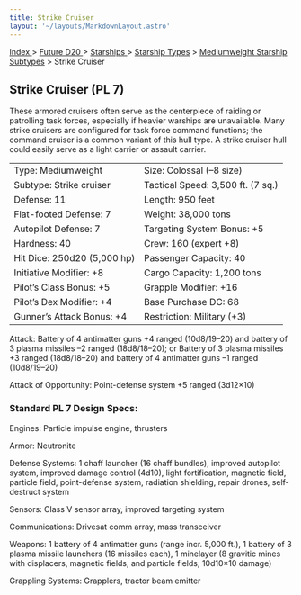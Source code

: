 ```yaml
---
title: Strike Cruiser
layout: '~/layouts/MarkdownLayout.astro'
---
```


[ Index ](/) > [ Future D20 ](/future.d20.srd) > [ Starships ](/future.d20.srd/starships) > [ Starship Types](/future.d20.srd/starships/starship) > [ Mediumweight Starship Subtypes](/future.d20.srd/starships/starship.types/mediumweight.starship.subtypes) > Strike Cruiser

##  Strike Cruiser (PL 7)

These armored cruisers often serve as the centerpiece of raiding or patrolling
task forces, especially if heavier warships are unavailable. Many strike
cruisers are configured for task force command functions; the command cruiser
is a common variant of this hull type. A strike cruiser hull could easily
serve as a light carrier or assault carrier.


<table> <tr> <td> Type: Mediumweight </td> <td> Size: Colossal (–8 size) </td> </tr> <tr class="shaded"> <td> Subtype: Strike cruiser </td> <td> Tactical Speed: 3,500 ft. (7 sq.) </td> </tr> <tr> <td> Defense: 11 </td> <td> Length: 950 feet </td> </tr> <tr class="shaded"> <td> Flat-footed Defense: 7 </td> <td> Weight: 38,000 tons </td> </tr> <tr> <td> Autopilot Defense: 7 </td> <td> Targeting System Bonus: +5 </td> </tr> <tr class="shaded"> <td> Hardness: 40 </td> <td> Crew: 160 (expert +8) </td> </tr> <tr> <td> Hit Dice: 250d20 (5,000 hp) </td> <td> Passenger Capacity: 40 </td> </tr> <tr class="shaded"> <td> Initiative Modifier: +8 </td> <td> Cargo Capacity: 1,200 tons </td> </tr> <tr> <td> Pilot’s Class Bonus: +5 </td> <td> Grapple Modifier: +16 </td> </tr> <tr class="shaded"> <td> Pilot’s Dex Modifier: +4 </td> <td> Base Purchase DC: 68 </td> </tr> <tr> <td> Gunner’s Attack Bonus: +4 </td> <td> Restriction: Military (+3) </td> </tr> </table>



Attack: Battery of 4 antimatter guns +4 ranged (10d8/19–20) and battery of 3
plasma missiles –2 ranged (18d8/18–20); or Battery of 3 plasma missiles +3
ranged (18d8/18–20) and battery of 4 antimatter guns –1 ranged (10d8/19–20)

Attack of Opportunity: Point-defense system +5 ranged (3d12×10)

###  Standard PL 7 Design Specs:

Engines: Particle impulse engine, thrusters

Armor: Neutronite

Defense Systems: 1 chaff launcher (16 chaff bundles), improved autopilot
system, improved damage control (4d10), light fortification, magnetic field,
particle field, point-defense system, radiation shielding, repair drones,
self-destruct system

Sensors: Class V sensor array, improved targeting system

Communications: Drivesat comm array, mass transceiver

Weapons: 1 battery of 4 antimatter guns (range incr. 5,000 ft.), 1 battery of
3 plasma missile launchers (16 missiles each), 1 minelayer (8 gravitic mines
with displacers, magnetic fields, and particle fields; 10d10×10 damage)

Grappling Systems: Grapplers, tractor beam emitter

